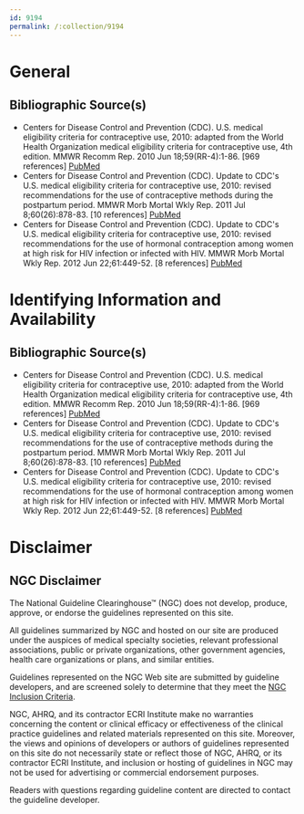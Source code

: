 ```yaml
---
id: 9194
permalink: /:collection/9194
---
```


# General

## Bibliographic Source(s)

- Centers for Disease Control and Prevention (CDC). U.S. medical eligibility criteria for contraceptive use, 2010: adapted from the World Health Organization medical eligibility criteria for contraceptive use, 4th edition. MMWR Recomm Rep. 2010 Jun 18;59(RR-4):1-86. [969 references] [ PubMed ](http://www.ncbi.nlm.nih.gov/entrez/query.fcgi?cmd=Retrieve&db=pubmed&dopt=Abstract&list_uids=20559203)
- Centers for Disease Control and Prevention (CDC). Update to CDC's U.S. medical eligibility criteria for contraceptive use, 2010: revised recommendations for the use of contraceptive methods during the postpartum period. MMWR Morb Mortal Wkly Rep. 2011 Jul 8;60(26):878-83. [10 references] [ PubMed ](http://www.ncbi.nlm.nih.gov/entrez/query.fcgi?cmd=Retrieve&db=pubmed&dopt=Abstract&list_uids=21734635)
- Centers for Disease Control and Prevention (CDC). Update to CDC's U.S. medical eligibility criteria for contraceptive use, 2010: revised recommendations for the use of hormonal contraception among women at high risk for HIV infection or infected with HIV. MMWR Morb Mortal Wkly Rep. 2012 Jun 22;61:449-52. [8 references] [ PubMed ](http://www.ncbi.nlm.nih.gov/entrez/query.fcgi?cmd=Retrieve&db=pubmed&dopt=Abstract&list_uids=22717514)

# Identifying Information and Availability

## Bibliographic Source(s)

- Centers for Disease Control and Prevention (CDC). U.S. medical eligibility criteria for contraceptive use, 2010: adapted from the World Health Organization medical eligibility criteria for contraceptive use, 4th edition. MMWR Recomm Rep. 2010 Jun 18;59(RR-4):1-86. [969 references] [ PubMed ](http://www.ncbi.nlm.nih.gov/entrez/query.fcgi?cmd=Retrieve&db=pubmed&dopt=Abstract&list_uids=20559203)
- Centers for Disease Control and Prevention (CDC). Update to CDC's U.S. medical eligibility criteria for contraceptive use, 2010: revised recommendations for the use of contraceptive methods during the postpartum period. MMWR Morb Mortal Wkly Rep. 2011 Jul 8;60(26):878-83. [10 references] [ PubMed ](http://www.ncbi.nlm.nih.gov/entrez/query.fcgi?cmd=Retrieve&db=pubmed&dopt=Abstract&list_uids=21734635)
- Centers for Disease Control and Prevention (CDC). Update to CDC's U.S. medical eligibility criteria for contraceptive use, 2010: revised recommendations for the use of hormonal contraception among women at high risk for HIV infection or infected with HIV. MMWR Morb Mortal Wkly Rep. 2012 Jun 22;61:449-52. [8 references] [ PubMed ](http://www.ncbi.nlm.nih.gov/entrez/query.fcgi?cmd=Retrieve&db=pubmed&dopt=Abstract&list_uids=22717514)

# Disclaimer

## NGC Disclaimer

The National Guideline Clearinghouse™ (NGC) does not develop, produce, approve, or endorse the guidelines represented on this site.

All guidelines summarized by NGC and hosted on our site are produced under the auspices of medical specialty societies, relevant professional associations, public or private organizations, other government agencies, health care organizations or plans, and similar entities.

Guidelines represented on the NGC Web site are submitted by guideline developers, and are screened solely to determine that they meet the [NGC Inclusion Criteria](/help-and-about/summaries/inclusion-criteria).

NGC, AHRQ, and its contractor ECRI Institute make no warranties concerning the content or clinical efficacy or effectiveness of the clinical practice guidelines and related materials represented on this site. Moreover, the views and opinions of developers or authors of guidelines represented on this site do not necessarily state or reflect those of NGC, AHRQ, or its contractor ECRI Institute, and inclusion or hosting of guidelines in NGC may not be used for advertising or commercial endorsement purposes.

Readers with questions regarding guideline content are directed to contact the guideline developer.

